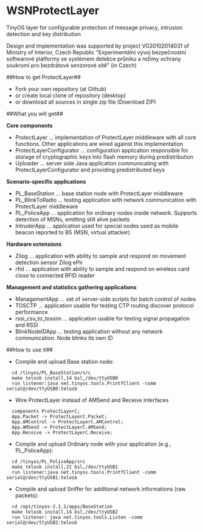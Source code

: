 ﻿WSNProtectLayer
===============

TinyOS layer for configurable protection of message privacy, intrusion detection and key distribution

Design and implementation was supported by project VG20102014031 of Ministry of Interior, Czech Republic
"Experimentální vývoj bezpečnostní softwarové platformy se systémem detekce průniku a režimy ochrany soukromí pro bezdrátové senzorové sítě" (in Czech)


##How to get ProtectLayer##
- Fork your own repository (at Github)
- or create local clone of repository (desktop)
- or download all sources in single zip file (Download ZIP)


##What you will get##

**Core components**
- ProtectLayer ... implementation of ProtectLayer middleware with all core functions. Other applications are wired against this implementation
- ProtectLayerConfigurator ... configuration application responsible for storage of cryptographic keys into flash memory during predistribution
- Uploader ... server side Java application communicating with ProtectLayerConfigurator and providing predistributed keys

**Scenario-specific applications**
- PL_BaseStation ... base station node with ProtectLayer middleware 
- PL_BlinkToRadio ... testing application with network communication with ProtectLayer middleware 
- PL_PoliceApp ... application for ordinary nodes inside network. Supports detection of MSNs, emitting still alive packets
- IntruderApp ... application used for special nodes used as mobile beacon reported to BS (MSN, virtual attacker)   

**Hardware extensions**
- Zilog ... application with ability to sample and respond on movement detection sensor Zilog ePir
- rfid ... application with ability to sample and respond on wireless card close to connected RFID reader

**Management and statistics gathering applications** 
- ManagementApp ... set of server-side scripts for batch control of nodes 
- TOSCTP ... application usable for testing CTP routing discover protocol performance
- rssi_csv_to_tossim ... application usable for testing signal propagation and RSSI 
- BlinkNodeIDApp ... testing application without any network communication. Node blinks its own ID


##How to use it##

- Compile and upload Base station node: 
```
  cd /tinyos/PL_BaseStation/src
  make telosb install,14 bsl,/dev/ttyUSB0
  run listener:java net.tinyos.tools.PrintfClient -comm serial@/dev/ttyUSB0:telosb
```
- Wire ProtectLayer instead of AMSend and Receive interfaces
```
  components ProtectLayerC;
  App.Packet -> ProtectLayerC.Packet; 
  App.AMControl -> ProtectLayerC.AMControl;
  App.AMSend -> ProtectLayerC.AMSend;
  App.Receive -> ProtectLayerC.Receive;
```
- Compile and upload Ordinary node with your application (e.g., PL_PoliceApp): 
```
  cd /tinyos/PL_PoliceApp/src
  make telosb install,21 bsl,/dev/ttyUSB1
  run listener:java net.tinyos.tools.PrintfClient -comm serial@/dev/ttyUSB1:telosb
```
- Compile and upload Sniffer for additional network informations (raw packets): 
```
  cd /opt/tinyos-2.1.1/apps/BaseStation
  make telosb install,14 bsl,/dev/ttyUSB2
  run listener: java net.tinyos.tools.Listen -comm serial@/dev/ttyUSB2:telosb
```
